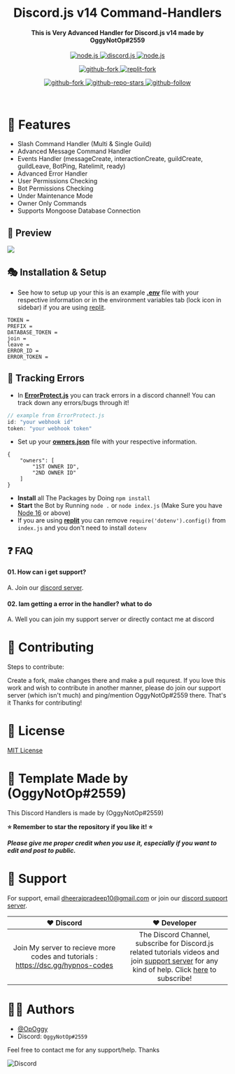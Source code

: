 <h1 align="center">
   Discord.js v14 Command-Handlers
</h1>
<h4 align="center">This is Very Advanced Handler for Discord.js v14 made by OggyNotOp#2559</h4>

<p align="center">
<a href="https://nodejs.org/en/download/">
   <img src="https://img.shields.io/badge/node-16.9.x-brightgreen?style=for-the-badge" alt="node.js">
</a>

<a href="https://github.com/discordjs/discord.js/">
   <img src="https://img.shields.io/badge/discord.js-v14-blue?style=for-the-badge" alt="discord.js">
</a>

<a href="https://github.com/OpOggy/Advanced-Discord.js-v14-Handler">
   <img src="https://img.shields.io/badge/version-latest-red?style=for-the-badge" alt="node.js">
</a>

</p>


<p align="center">
   
<a href="https://github.com/OpOggy/Advanced-Discord.js-v14-Handler/fork">
   <img src="https://img.shields.io/badge/Fork-github-blueviolet?logo=githubactions&logoColor=white&style=for-the-badge" alt="github-fork">
</a>
   
<a href="https://replit.com/@DiscordBabu/Advanced-Discordjs-v14-Handler">
   <img src="https://img.shields.io/badge/Fork-Replit-white?logo=githubactions&logoColor=white&style=for-the-badge" alt="replit-fork">
</a>
   
</p>
 
 
<p align="center">

<a href="https://github.com/OpOggy/Advanced-Discord.js-v14-Handler">
   <img src="https://img.shields.io/github/forks/OpOggy/Advanced-Discord.js-v14-Handler?logo=githubactions&logoColor=success&style=social" alt="github-fork">
</a>

<a href="https://github.com/OpOggy/Advanced-Discord.js-v14-Handler">
   <img src="https://img.shields.io/github/stars/OpOggy/Advanced-Discord.js-v14-Handler?label=Stars&logo=ReverbNation&&logoColor=yellow&style=social" alt="github-repo-stars">
</a>

<a href="https://github.com/OpOggy">
   <img src="https://img.shields.io/github/followers/OpOggy?label=Follow&logo=github&style=social" alt="github-follow">
</a>
  
</p>

<br>


# 👀 Features
- Slash Command Handler (Multi & Single Guild)
- Advanced Message Command Handler
- Events Handler (messageCreate, interactionCreate, guildCreate, guildLeave, BotPing, Ratelimit, ready)
- Advanced Error Handler
- User Permissions Checking
- Bot Permissions Checking
- Under Maintenance Mode
- Owner Only Commands
- Supports Mongoose Database Connection

## 🍙 Preview
<img src="https://cdn.discordapp.com/attachments/1088015249673830410/1102649253257543730/image.png"/>

## 🎭 Installation & Setup

* See how to setup up your this is an example **[.env](https://github.com/OpOggy/Advanced-Discord.js-v14-Handler/blob/main/example.env)** file with your respective information or in the environment variables tab (lock icon in sidebar) if you are using [replit](https://replit.com/).
``` 
TOKEN =
PREFIX = 
DATABASE_TOKEN =
join = 
leave = 
ERROR_ID = 
ERROR_TOKEN = 
```
 ## 🔻 Tracking Errors

* In **[ErrorProtect.js](https://github.com/OpOggy/Advanced-Discord.js-v14-Handler/blob/main/handlers/ErrorProtect.js)** you can track errors in a discord channel! You can track down any errors/bugs through it!
```js
// example from ErrorProtect.js
id: "your webhook id"
token: "your webhook token"
```
* Set up your **[owners.json](https://github.com/OpOggy/Advanced-Discord.js-v14-Handler/blob/main/json/owners.json)** file with your respective information.
```
{
    "owners": [
        "1ST OWNER ID",
        "2ND OWNER ID"     
    ]
}
```
* **Install** all The Packages by Doing `npm install`
* **Start** the Bot by Running `node .` or `node index.js` (Make Sure you have [Node 16](https://nodejs.org/download/release/v16.13.0/) or above)
* If you are using **[replit](https://replit.com/)** you can remove `require('dotenv').config()` from `index.js` and you don't need to install `dotenv`

## ❓ FAQ

#### 01. How can i get support?

A. Join our [discord server](https://discord.gg/pPCCRRyk).

#### 02. Iam getting a error in the handler? what to do

A. Well you can join my support server or directly contact me at discord

# 🤝 Contributing

Steps to contribute:

Create a fork, make changes there and make a pull requrest. If you love this work and wish to contribute in another manner, please do join our support server (which isn't much) and ping/mention OggyNotOp#2559 there.
That's it Thanks for contributing!

# 📄 License

[MIT License](https://choosealicense.com/licenses/mit/)

# 📁 Template Made by (OggyNotOp#2559)

This Discord Handlers is made by (OggyNotOp#2559) 

**⭐ Remember to star the repository if you like it! ⭐**

_**Please give me proper credit when you use it, especially if you want to edit and post to public.**_

# 🌻 Support

For support, email dheerajpradeep10@gmail.com or join our [discord support server](https://discord.gg/pPCCRRyk).

  | ❤️ Discord | ❤️ Developer
:---: | :---:
 Join My server to recieve more codes and tutorials : https://dsc.gg/hypnos-codes |The Discord Channel, subscribe for Discord.js related tutorials videos and join [support server](https://discord.gg/pPCCRRyk) for any kind of help. Click [here](https://discord.gg/pPCCRRyk) to subscribe! | 


# 🕵️‍♀️ Authors

- [@OpOggy](https://github.com/OpOggy)
- Discord: ```OggyNotOp#2559```

Feel free to contact me for any support/help. Thanks

<img src="https://discord.c99.nl/widget/theme-2/732237329397317744.png" alt="Discord"/>


